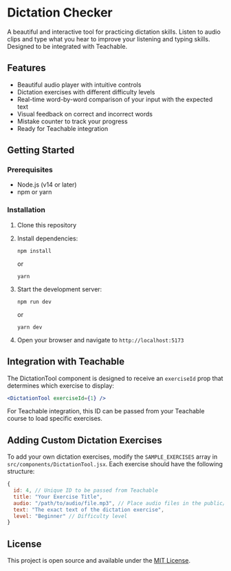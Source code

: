# Dictation Checker

A beautiful and interactive tool for practicing dictation skills. Listen to audio clips and type what you hear to improve your listening and typing skills. Designed to be integrated with Teachable.

## Features

- Beautiful audio player with intuitive controls
- Dictation exercises with different difficulty levels
- Real-time word-by-word comparison of your input with the expected text
- Visual feedback on correct and incorrect words
- Mistake counter to track your progress
- Ready for Teachable integration

## Getting Started

### Prerequisites

- Node.js (v14 or later)
- npm or yarn

### Installation

1. Clone this repository
2. Install dependencies:
   ```
   npm install
   ```
   or
   ```
   yarn
   ```

3. Start the development server:
   ```
   npm run dev
   ```
   or
   ```
   yarn dev
   ```

4. Open your browser and navigate to `http://localhost:5173`

## Integration with Teachable

The DictationTool component is designed to receive an `exerciseId` prop that determines which exercise to display:

```jsx
<DictationTool exerciseId={1} />
```

For Teachable integration, this ID can be passed from your Teachable course to load specific exercises.

## Adding Custom Dictation Exercises

To add your own dictation exercises, modify the `SAMPLE_EXERCISES` array in `src/components/DictationTool.jsx`. Each exercise should have the following structure:

```javascript
{
  id: 4, // Unique ID to be passed from Teachable
  title: "Your Exercise Title",
  audio: "/path/to/audio/file.mp3", // Place audio files in the public/audio directory
  text: "The exact text of the dictation exercise",
  level: "Beginner" // Difficulty level
}
```

## License

This project is open source and available under the [MIT License](LICENSE). 